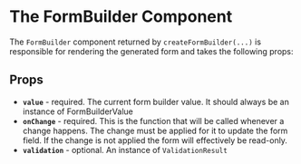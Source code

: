 # The FormBuilder Component

The `FormBuilder` component returned by `createFormBuilder(...)` is responsible for rendering the generated form and takes the following props:


## Props
- **`value`** - required. The current form builder value. It should always be an instance of FormBuilderValue
- **`onChange`** - required. This is the function that will be called whenever a change happens. The change must be applied for it to update the form field. If the change is not applied the form will effectively be read-only. 
- **`validation`** - optional. An instance of `ValidationResult`
